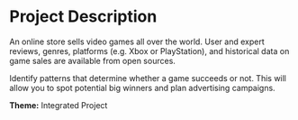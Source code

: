 # Project Description

An online store sells video games all over the world. User and expert reviews, genres, platforms (e.g. Xbox or PlayStation), and historical data on game sales are available from open sources. 

Identify patterns that determine whether a game succeeds or not. This will allow you to spot potential big winners and plan advertising campaigns.

**Theme:** Integrated Project
